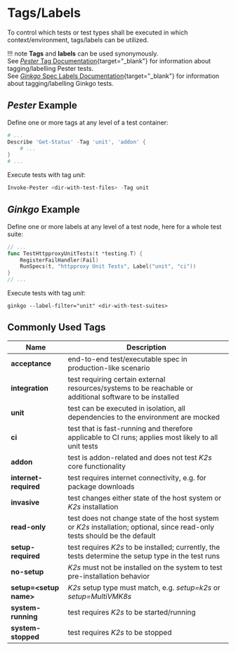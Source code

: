 <!--
SPDX-FileCopyrightText: © 2024 Siemens Healthcare GmbH
SPDX-License-Identifier: MIT
-->

# Tags/Labels
To control which tests or test types shall be executed in which context/environment, tags/labels can be utilized.

!!! note
    **Tags** and **labels** can be used synonymously.<br/>
    See [*Pester* Tag Documentation](https://pester.dev/docs/usage/tags){target="_blank"} for information about tagging/labelling Pester tests.<br/>
    See [*Ginkgo* Spec Labels Documentation](https://onsi.github.io/ginkgo/#spec-labels){target="_blank"} for information about tagging/labelling Ginkgo tests.

## *Pester* Example
Define one or more tags at any level of a test container:
```PowerShell
# ...
Describe 'Get-Status' -Tag 'unit', 'addon' {
    # ...
}
# ...
```
Execute tests with tag *unit*:
```PowerShell
Invoke-Pester <dir-with-test-files> -Tag unit
```

## *Ginkgo* Example
Define one or more labels at any level of a test node, here for a whole test suite:
```Go
// ...
func TestHttpproxyUnitTests(t *testing.T) {
	RegisterFailHandler(Fail)
	RunSpecs(t, "httpproxy Unit Tests", Label("unit", "ci"))
}
// ...
```
Execute tests with tag *unit*:
```console
ginkgo --label-filter="unit" <dir-with-test-suites>
```

## Commonly Used Tags
| Name                     | Description                                                                                                                |
| ------------------------ | -------------------------------------------------------------------------------------------------------------------------- |
| **acceptance**           | end-to-end test/executable spec in production-like scenario                                                                |
| **integration**          | test requiring certain external resources/systems to be reachable or additional software to be installed                   |
| **unit**                 | test can be executed in isolation, all dependencies to the environment are mocked                                          |
| **ci**                   | test that is fast-running and therefore applicable to CI runs; applies most likely to all unit tests                       |
| **addon**                | test is addon-related and does not test *K2s* core functionality                                                           |
| **internet-required**    | test requires internet connectivity, e.g. for package downloads                                                            |
| **invasive**             | test changes either state of the host system or *K2s* installation                                                         |
| **read-only**            | test does not change state of the host system or *K2s* installation; optional, since read-only tests should be the default |
| **setup-required**       | test requires *K2s* to be installed; currently, the tests determine the setup type in the test runs                        |
| **no-setup**             | *K2s* must not be installed on the system to test pre-installation behavior                                                |
| **setup=\<setup name\>** | *K2s* setup type must match, e.g. *setup=k2s* or *setup=MultiVMK8s*                                                        |
| **system-running**       | test requires *K2s* to be started/running                                                                                  |
| **system-stopped**       | test requires *K2s* to be stopped                                                                                          |